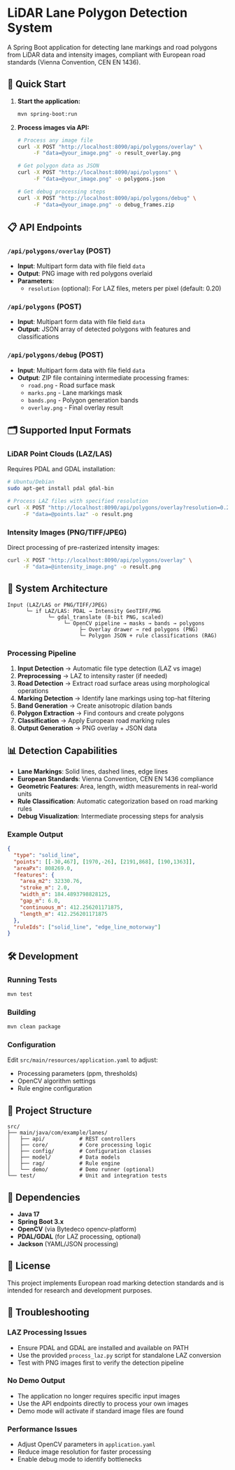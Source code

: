# LiDAR Lane Polygon Detection System

A Spring Boot application for detecting lane markings and road polygons from LiDAR data and intensity images, compliant with European road standards (Vienna Convention, CEN EN 1436).

## 🚀 Quick Start

1. **Start the application:**
   ```bash
   mvn spring-boot:run
   ```

2. **Process images via API:**
   ```bash
   # Process any image file
   curl -X POST "http://localhost:8090/api/polygons/overlay" \
        -F "data=@your_image.png" -o result_overlay.png

   # Get polygon data as JSON
   curl -X POST "http://localhost:8090/api/polygons" \
        -F "data=@your_image.png" -o polygons.json

   # Get debug processing steps
   curl -X POST "http://localhost:8090/api/polygons/debug" \
        -F "data=@your_image.png" -o debug_frames.zip
   ```

## 📋 API Endpoints

### `/api/polygons/overlay` (POST)
- **Input**: Multipart form data with file field `data`
- **Output**: PNG image with red polygons overlaid
- **Parameters**: 
  - `resolution` (optional): For LAZ files, meters per pixel (default: 0.20)

### `/api/polygons` (POST)  
- **Input**: Multipart form data with file field `data`
- **Output**: JSON array of detected polygons with features and classifications

### `/api/polygons/debug` (POST)
- **Input**: Multipart form data with file field `data`
- **Output**: ZIP file containing intermediate processing frames:
  - `road.png` - Road surface mask
  - `marks.png` - Lane markings mask
  - `bands.png` - Polygon generation bands
  - `overlay.png` - Final overlay result

## 🗂️ Supported Input Formats

### LiDAR Point Clouds (LAZ/LAS)
Requires PDAL and GDAL installation:
```bash
# Ubuntu/Debian
sudo apt-get install pdal gdal-bin

# Process LAZ files with specified resolution
curl -X POST "http://localhost:8090/api/polygons/overlay?resolution=0.20" \
     -F "data=@points.laz" -o result.png
```

### Intensity Images (PNG/TIFF/JPEG)
Direct processing of pre-rasterized intensity images:
```bash
curl -X POST "http://localhost:8090/api/polygons/overlay" \
     -F "data=@intensity_image.png" -o result.png
```

## 🔧 System Architecture

```
Input (LAZ/LAS or PNG/TIFF/JPEG)
      └─ if LAZ/LAS: PDAL → Intensity GeoTIFF/PNG
             └─ gdal_translate (8-bit PNG, scaled)
                  └─ OpenCV pipeline → masks → bands → polygons
                       ├─ Overlay drawer → red polygons (PNG)
                       └─ Polygon JSON + rule classifications (RAG)
```

### Processing Pipeline
1. **Input Detection** → Automatic file type detection (LAZ vs image)
2. **Preprocessing** → LAZ to intensity raster (if needed)
3. **Road Detection** → Extract road surface areas using morphological operations
4. **Marking Detection** → Identify lane markings using top-hat filtering
5. **Band Generation** → Create anisotropic dilation bands
6. **Polygon Extraction** → Find contours and create polygons
7. **Classification** → Apply European road marking rules
8. **Output Generation** → PNG overlay + JSON data

## 📊 Detection Capabilities

- **Lane Markings**: Solid lines, dashed lines, edge lines
- **European Standards**: Vienna Convention, CEN EN 1436 compliance
- **Geometric Features**: Area, length, width measurements in real-world units
- **Rule Classification**: Automatic categorization based on road marking rules
- **Debug Visualization**: Intermediate processing steps for analysis

### Example Output
```json
{
  "type": "solid_line",
  "points": [[-30,467], [1970,-26], [2191,868], [190,1363]],
  "areaPx": 808269.0,
  "features": {
    "area_m2": 32330.76,
    "stroke_m": 2.0,
    "width_m": 184.4893798828125,
    "gap_m": 6.0,
    "continuous_m": 412.256201171875,
    "length_m": 412.256201171875
  },
  "ruleIds": ["solid_line", "edge_line_motorway"]
}
```

## 🛠️ Development

### Running Tests
```bash
mvn test
```

### Building
```bash
mvn clean package
```

### Configuration
Edit `src/main/resources/application.yaml` to adjust:
- Processing parameters (ppm, thresholds)
- OpenCV algorithm settings
- Rule engine configuration

## 📁 Project Structure

```
src/
├── main/java/com/example/lanes/
│   ├── api/           # REST controllers
│   ├── core/          # Core processing logic
│   ├── config/        # Configuration classes
│   ├── model/         # Data models
│   ├── rag/           # Rule engine
│   └── demo/          # Demo runner (optional)
└── test/              # Unit and integration tests
```

## 🔧 Dependencies

- **Java 17**
- **Spring Boot 3.x**
- **OpenCV** (via Bytedeco opencv-platform)
- **PDAL/GDAL** (for LAZ processing, optional)
- **Jackson** (YAML/JSON processing)

## 📄 License

This project implements European road marking detection standards and is intended for research and development purposes.

## 🐛 Troubleshooting

### LAZ Processing Issues
- Ensure PDAL and GDAL are installed and available on PATH
- Use the provided `process_laz.py` script for standalone LAZ conversion
- Test with PNG images first to verify the detection pipeline

### No Demo Output
- The application no longer requires specific input images
- Use the API endpoints directly to process your own images
- Demo mode will activate if standard image files are found

### Performance Issues
- Adjust OpenCV parameters in `application.yaml`
- Reduce image resolution for faster processing
- Enable debug mode to identify bottlenecks